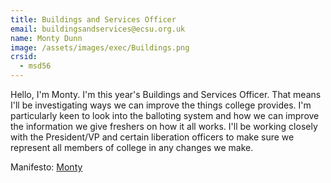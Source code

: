 ```yaml
---
title: Buildings and Services Officer
email: buildingsandservices@ecsu.org.uk
name: Monty Dunn
image: /assets/images/exec/Buildings.png
crsid:
  - msd56
---
```

Hello, I'm Monty. I'm this year's Buildings and Services Officer. That means I'll be investigating ways we can improve the things college provides. I'm particularly keen to look into the balloting system and how we can improve the information we give freshers on how it all works. I'll be working closely with the President/VP and certain liberation officers to make sure we represent all members of college in any changes we make.

Manifesto: [Monty](https://drive.google.com/file/d/1UuOf99unH9i3F1i2FFudoAMxvXYJ6eMc/view?usp=sharing)